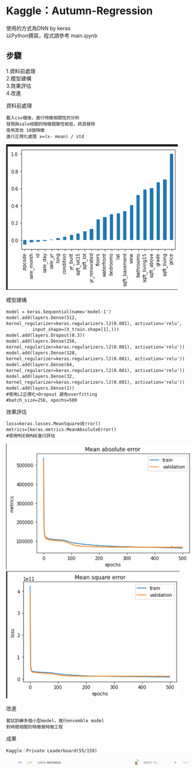# Kaggle：Autumn-Regression 
使用的方式為DNN by keras  
以Python撰寫，程式請參考 main.ipynb

步驟
--
1.資料前處理  
2.模型建構  
3.效果評估  
4.改進

資料前處理

    載入csv檔後，進行特徵相關性的分析  
    發現與sale相關的特徵關聯性較低，將其移除  
    使用其他 18個特徵  
    進行正規化處理 x=(x- mean) / std  
![image](images/corr_price.png)

模型建構

    model = keras.Sequential(name='model-1')
    model.add(layers.Dense(512, kernel_regularizer=keras.regularizers.l2(0.001), activation='relu',
              input_shape=(X_train.shape[1],)))
    model.add(layers.Dropout(0.3))
    model.add(layers.Dense(256, kernel_regularizer=keras.regularizers.l2(0.001), activation='relu'))
    model.add(layers.Dense(128, kernel_regularizer=keras.regularizers.l2(0.001), activation='relu'))
    model.add(layers.Dense(64, kernel_regularizer=keras.regularizers.l2(0.001), activation='relu'))
    model.add(layers.Dense(32, kernel_regularizer=keras.regularizers.l2(0.001), activation='relu'))
    model.add(layers.Dense(1))
    #使用L2正規化+Dropout 避免overfitting
    #batch_size=256, epochs=500
    
效果評估

    loss=keras.losses.MeanSquaredError()
    metrics=[keras.metrics.MeanAbsoluteError()
    #使用MSE與MAE進行評估
![image](images/MAE.png)  
![image](images/MSE.png)  
  
改進

    嘗試訓練多個小型model，進行ensemble model
    對時間相關的特徵做特徵工程  
    
成果

    Kaggle：Private Leaderboard(55/159)  

 ![image](images/1.png)    
